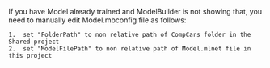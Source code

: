 If you have Model already trained and ModelBuilder is not showing that,
you need to manually edit Model.mbconfig file as follows:

	1.	set "FolderPath" to non relative path of CompCars folder in the Shared project
	2.	set "ModelFilePath" to non relative path of Model.mlnet file in this project
